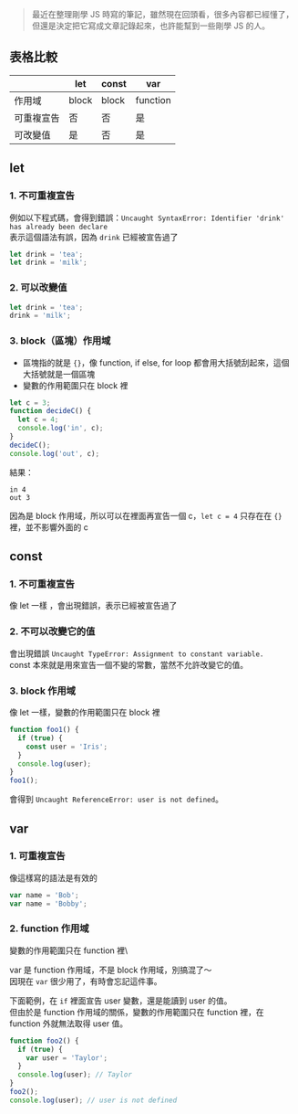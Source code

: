 > 最近在整理剛學 JS 時寫的筆記，雖然現在回頭看，很多內容都已經懂了，但還是決定把它寫成文章記錄起來，也許能幫到一些剛學 JS 的人。

## 表格比較

|            | let   | const | var      |
| ---------- | ----- | ----- | -------- |
| 作用域     | block | block | function |
| 可重複宣告 | 否    | 否    | 是       |
| 可改變值   | 是    | 否    | 是       |

## let

### 1. 不可重複宣告

例如以下程式碼，會得到錯誤：`Uncaught SyntaxError: Identifier 'drink' has already been declare`\
 表示這個語法有誤，因為 `drink` 已經被宣告過了

```javascript
let drink = 'tea';
let drink = 'milk';
```

### 2. 可以改變值

```javascript
let drink = 'tea';
drink = 'milk';
```

### 3. block（區塊）作用域

- 區塊指的就是 `{}`，像 function, if else, for loop 都會用大括號刮起來，這個大括號就是一個區塊
- 變數的作用範圍只在 block 裡

```javascript
let c = 3;
function decideC() {
  let c = 4;
  console.log('in', c);
}
decideC();
console.log('out', c);
```

結果：

```
in 4
out 3
```

因為是 block 作用域，所以可以在裡面再宣告一個 c，`let c = 4` 只存在在 `{}` 裡，並不影響外面的 c

## const

### 1. 不可重複宣告

像 let 一樣 ，會出現錯誤，表示已經被宣告過了

### 2. 不可以改變它的值

會出現錯誤 `Uncaught TypeError: Assignment to constant variable.`\
 const 本來就是用來宣告一個不變的常數，當然不允許改變它的值。

### 3. block 作用域

像 let 一樣，變數的作用範圍只在 block 裡

```javascript
function foo1() {
  if (true) {
    const user = 'Iris';
  }
  console.log(user);
}
foo1();
```

會得到 `Uncaught ReferenceError: user is not defined`。

## var

### 1. 可重複宣告

像這樣寫的語法是有效的

```javascript
var name = 'Bob';
var name = 'Bobby';
```

### 2. function 作用域

變數的作用範圍只在 function 裡\

var 是 function 作用域，不是 block 作用域，別搞混了～\
因現在 `var` 很少用了，有時會忘記這件事。

下面範例，在 `if` 裡面宣告 user 變數，還是能讀到 user 的值。\
但由於是 function 作用域的關係，變數的作用範圍只在 function 裡，在 function 外就無法取得 user 值。

```javascript
function foo2() {
  if (true) {
    var user = 'Taylor';
  }
  console.log(user); // Taylor
}
foo2();
console.log(user); // user is not defined
```
